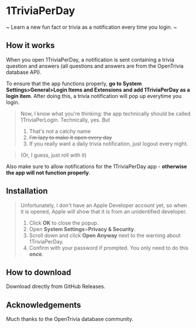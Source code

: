# 1TriviaPerDay

 ~ Learn a new fun fact or trivia as a notification every time you login. ~

## How it works

When you open 1TriviaPerDay, a notification is sent containing a trivia question and answers (all questions and answers are from the OpenTrivia database API).

To ensure that the app functions properly, **go to System Settings>General>Login Items and Extensions and add 1TriviaPerDay as a login item**. After doing this, a trivia notification will pop up everytime you login.

> Now, I know what you're thinking: the app technically should be called 1TriviaPerLogin. Technically, yes. But
> 1. That's not a catchy name
> 2. ~~I'm lazy to make it open every day~~
> 3. If you really want a daily trivia notification, just logout every night.

> (Or, I guess, just roll with it)

Also make sure to allow notifications for the 1TriviaPerDay app - **otherwise the app will not function properly**.

## Installation

> Unfortunately, I don't have an Apple Developer account yet, so when it is opened, Apple will show that it is from an unidentified developer.
> 1. Click **OK** to close the popup.
> 2. Open **System Settings**>**Privacy & Security**.
> 3. Scroll down and click **Open Anyway** next to the warning about 1TriviaPerDay.
> 4. Confirm with your password if prompted.
> You only need to do this **once**.

## How to download

Download directly from GitHub Releases.

## Acknowledgements

Much thanks to the OpenTrivia database community.
